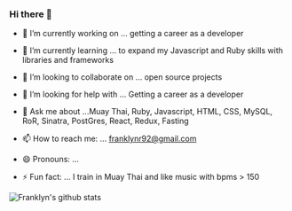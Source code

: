 ### Hi there 👋

<!--
**franklynr92/franklynr92** is a ✨ _special_ ✨ repository because its `README.md` (this file) appears on your GitHub profile.
-->

- 🔭 I’m currently working on ... getting a career as a developer
- 🌱 I’m currently learning ... to expand my Javascript and Ruby skills with libraries and frameworks
- 👯 I’m looking to collaborate on ... open source projects 
- 🤔 I’m looking for help with ... Getting a career as a developer
- 💬 Ask me about ...Muay Thai, Ruby, Javascript, HTML, CSS, MySQL, RoR, Sinatra, PostGres, React, Redux, Fasting
- 📫 How to reach me: ... franklynr92@gmail.com
- 😄 Pronouns: ...
- ⚡ Fun fact: ... I train in Muay Thai and like music with bpms > 150

  <script src="https://profile.codersrank.io/widget/widget.js"></script>

![Franklyn's github stats](https://github-readme-stats.vercel.app/api?username=franklynr92&theme=material-palenight&show_icons=true&count_private=true)
